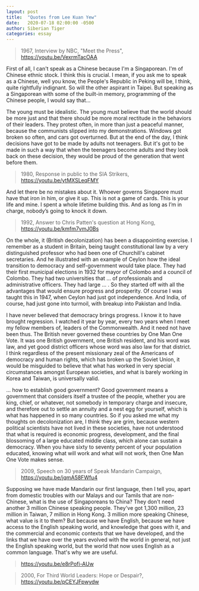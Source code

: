 ```yaml
---
layout: post
title:  "Quotes from Lee Kuan Yew"
date:   2020-07-18 02:00:00 -0500
author: Siberian Tiger
categories: essay
---
```


> 1967, Interview by NBC, "Meet the Press", https://youtu.be/VexrmTacOAA

First of all, I can't speak as a Chinese because I'm a Singaporean. I'm of Chinese ethnic stock. I think this is crucial. I mean, if you ask me to speak as a Chinese, well you know, the People's Republic in Peking will be, I think, quite rightfully indignant. So will the other aspirant in Taipei. But speaking as a Singaporean with some of the built-in memory, programming of the Chinese people, I would say that...

The young must be idealistic. The young must believe that the world should be more just and that there should be more moral rectitude in the behaviors of their leaders. They protest often, in more than just a peaceful manner, because the communists slipped into my demonstrations. Windows got broken so often, and cars got overturned. But at the end of the day, I think decisions have got to be made by adults not teenagers. But it's got to be made in such a way that when the teenagers become adults and they look back on these decision, they would be proud of the generation that went before them.


> 1980, Response in public to the SIA Strikers, https://youtu.be/ytMXSLeqFMY

And let there be no mistakes about it. Whoever governs Singapore must have that iron in him, or give it up. This is not a game of cards. This is your life and mine. I spent a whole lifetime building this. And as long as I’m in charge, nobody’s going to knock it down.

> 1992, Answer to Chris Patten's question at Hong Kong, https://youtu.be/kmfm7vmJ0Bs

On the whole, it (British decolonization) has been a disappointing exercise. I remember as a student in Britain, being taught constitutional law by a very distinguished professor who had been one of Churchill's cabinet secretaries. And he illustrated with an example of Ceylon how the ideal transition to democracy and self-government would take place. They had their first municipal elections in 1932 for mayor of Colombo and a council of Colombo. They had two universities that ... of professionals and administrative officers. They had large ... . So they started off with all the advantages that would ensure progress and prosperity. Of course I was taught this in 1947, when Ceylon had just got independence. And India, of course, had just gone into turmoil, with breakup into Pakistan and India. 

I have never believed that democracy brings progress. I know it to have brought regression. I watched it year by year, every two years when I meet my fellow members of, leaders of the Commonwealth. And it need not have been thus. The British never governed these countries by One Man One Vote. It was one British government, one British resident, and his word was law, and yet good district officers whose word was also law for that district. I think regardless of the present missionary zeal of the Americans of democracy and human rights, which has broken up the Soviet Union, it would be misguided to believe that what has worked in very special circumstances amongst European societies, and what is barely working in Korea and Taiwan, is universally valid. 

... how to establish good government? Good government means a government that considers itself a trustee of the people, whether you are king, chief, or whatever, not somebody in temporary charge and insecure, and therefore out to settle an annuity and a nest egg for yourself, which is what has happened in so many countries. So if you asked me what my thoughts on decolonization are, I think they are grim, because western political scientists have not lived in these societies, have not understood that what is required is economic progress, development, and the final blossoming of a large educated middle class, which alone can sustain a democracy. When you have sixty to seventy percent of your population educated, knowing what will work and what will not work, then One Man One Vote makes sense. 


> 2009, Speech on 30 years of Speak Mandarin Campaign, https://youtu.be/jqmA58FWfu4

Supposing we have made Mandarin our first language, then I tell you, apart from domestic troubles with our Malays and our Tamils that are non-Chinese, what is the use of Singaporeans to China? They don't need another 3 million Chinese speaking people. They've got 1,300 million, 23 million in Taiwan, 7 million in Hong Kong. 3 million more speaking Chinese, what value is it to them? But because we have English, because we have access to the English speaking world, and knowledge that goes with it, and the commercial and economic contexts that we have developed, and the links that we have over the years evolved with the world in general, not just the English speaking world, but the world that now uses English as a common language. That's why we are useful.

> https://youtu.be/e8rPofi-AUw

> 2000, For Third World Leaders: Hope or Despair?, https://youtu.be/pCEYJFpwydw

